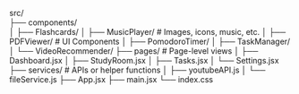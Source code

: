 src/                
├── components/          
│   ├── Flashcards/
│   ├── MusicPlayer/        # Images, icons, music, etc.
│   ├── PDFViewer/          # UI Components
│   ├── PomodoroTimer/
│   ├── TaskManager/
│   └── VideoRecommender/
├── pages/               # Page-level views
│   ├── Dashboard.jsx
│   ├── StudyRoom.jsx
│   ├── Tasks.jsx
│   └── Settings.jsx
├── services/            # APIs or helper functions
│   ├── youtubeAPI.js
│   └── fileService.js
├── App.jsx
├── main.jsx
└── index.css

